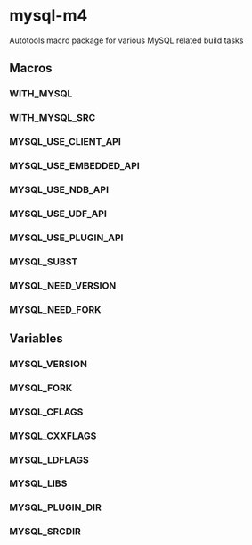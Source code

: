 mysql-m4
========

Autotools macro package for various MySQL related build tasks

Macros
------

### WITH_MYSQL

### WITH_MYSQL_SRC

### MYSQL_USE_CLIENT_API

### MYSQL_USE_EMBEDDED_API

### MYSQL_USE_NDB_API

### MYSQL_USE_UDF_API

### MYSQL_USE_PLUGIN_API

### MYSQL_SUBST

### MYSQL_NEED_VERSION

### MYSQL_NEED_FORK



Variables
---------

### MYSQL_VERSION

### MYSQL_FORK

### MYSQL_CFLAGS

### MYSQL_CXXFLAGS

### MYSQL_LDFLAGS

### MYSQL_LIBS

### MYSQL_PLUGIN_DIR

### MYSQL_SRCDIR

